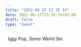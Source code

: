 ```yaml
---
title: "2022 06 27 13 35 53"
date: 2022-06-27T13:35:53+02:00
draft: false
type: "tweet"
---
```


<a href="" class="iconfont icon-music" title="rss"></a> &nbsp; Iggy Pop, _Some Weird Sin_.
